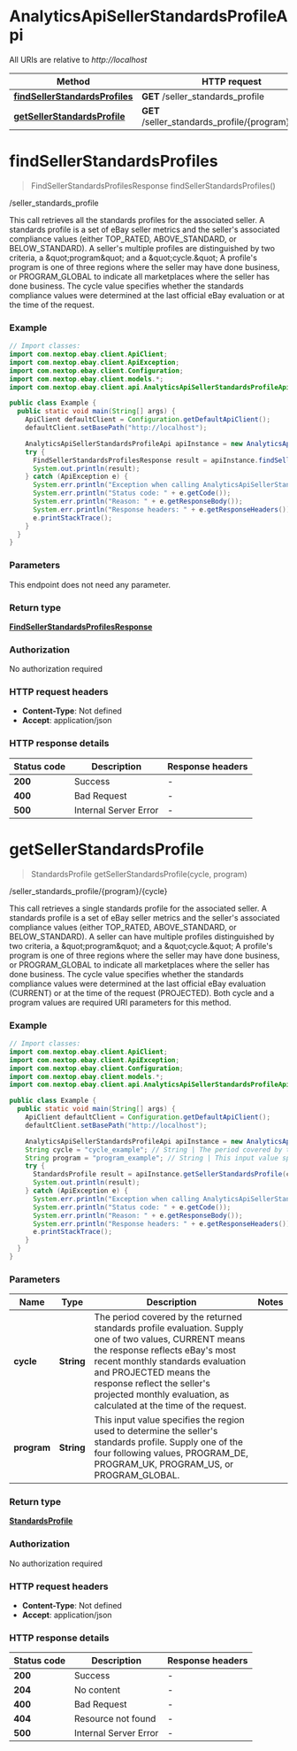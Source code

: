 # AnalyticsApiSellerStandardsProfileApi

All URIs are relative to *http://localhost*

Method | HTTP request | Description
------------- | ------------- | -------------
[**findSellerStandardsProfiles**](AnalyticsApiSellerStandardsProfileApi.md#findSellerStandardsProfiles) | **GET** /seller_standards_profile | /seller_standards_profile
[**getSellerStandardsProfile**](AnalyticsApiSellerStandardsProfileApi.md#getSellerStandardsProfile) | **GET** /seller_standards_profile/{program}/{cycle} | /seller_standards_profile/{program}/{cycle}


<a name="findSellerStandardsProfiles"></a>
# **findSellerStandardsProfiles**
> FindSellerStandardsProfilesResponse findSellerStandardsProfiles()

/seller_standards_profile

This call retrieves all the standards profiles for the associated seller. A standards profile is a set of eBay seller metrics and the seller&#39;s associated compliance values (either TOP_RATED, ABOVE_STANDARD, or BELOW_STANDARD). A seller&#39;s multiple profiles are distinguished by two criteria, a &amp;quot;program&amp;quot; and a &amp;quot;cycle.&amp;quot; A profile&#39;s program is one of three regions where the seller may have done business, or PROGRAM_GLOBAL to indicate all marketplaces where the seller has done business. The cycle value specifies whether the standards compliance values were determined at the last official eBay evaluation or at the time of the request.

### Example
```java
// Import classes:
import com.nextop.ebay.client.ApiClient;
import com.nextop.ebay.client.ApiException;
import com.nextop.ebay.client.Configuration;
import com.nextop.ebay.client.models.*;
import com.nextop.ebay.client.api.AnalyticsApiSellerStandardsProfileApi;

public class Example {
  public static void main(String[] args) {
    ApiClient defaultClient = Configuration.getDefaultApiClient();
    defaultClient.setBasePath("http://localhost");

    AnalyticsApiSellerStandardsProfileApi apiInstance = new AnalyticsApiSellerStandardsProfileApi(defaultClient);
    try {
      FindSellerStandardsProfilesResponse result = apiInstance.findSellerStandardsProfiles();
      System.out.println(result);
    } catch (ApiException e) {
      System.err.println("Exception when calling AnalyticsApiSellerStandardsProfileApi#findSellerStandardsProfiles");
      System.err.println("Status code: " + e.getCode());
      System.err.println("Reason: " + e.getResponseBody());
      System.err.println("Response headers: " + e.getResponseHeaders());
      e.printStackTrace();
    }
  }
}
```

### Parameters
This endpoint does not need any parameter.

### Return type

[**FindSellerStandardsProfilesResponse**](FindSellerStandardsProfilesResponse.md)

### Authorization

No authorization required

### HTTP request headers

 - **Content-Type**: Not defined
 - **Accept**: application/json

### HTTP response details
| Status code | Description | Response headers |
|-------------|-------------|------------------|
**200** | Success |  -  |
**400** | Bad Request |  -  |
**500** | Internal Server Error |  -  |

<a name="getSellerStandardsProfile"></a>
# **getSellerStandardsProfile**
> StandardsProfile getSellerStandardsProfile(cycle, program)

/seller_standards_profile/{program}/{cycle}

This call retrieves a single standards profile for the associated seller. A standards profile is a set of eBay seller metrics and the seller&#39;s associated compliance values (either TOP_RATED, ABOVE_STANDARD, or BELOW_STANDARD). A seller can have multiple profiles distinguished by two criteria, a &amp;quot;program&amp;quot; and a &amp;quot;cycle.&amp;quot; A profile&#39;s program is one of three regions where the seller may have done business, or PROGRAM_GLOBAL to indicate all marketplaces where the seller has done business. The cycle value specifies whether the standards compliance values were determined at the last official eBay evaluation (CURRENT) or at the time of the request (PROJECTED). Both cycle and a program values are required URI parameters for this method.

### Example
```java
// Import classes:
import com.nextop.ebay.client.ApiClient;
import com.nextop.ebay.client.ApiException;
import com.nextop.ebay.client.Configuration;
import com.nextop.ebay.client.models.*;
import com.nextop.ebay.client.api.AnalyticsApiSellerStandardsProfileApi;

public class Example {
  public static void main(String[] args) {
    ApiClient defaultClient = Configuration.getDefaultApiClient();
    defaultClient.setBasePath("http://localhost");

    AnalyticsApiSellerStandardsProfileApi apiInstance = new AnalyticsApiSellerStandardsProfileApi(defaultClient);
    String cycle = "cycle_example"; // String | The period covered by the returned standards profile evaluation. Supply one of two values, CURRENT means the response reflects eBay's most recent monthly standards evaluation and PROJECTED means the response reflect the seller's projected monthly evaluation, as calculated at the time of the request.
    String program = "program_example"; // String | This input value specifies the region used to determine the seller's standards profile. Supply one of the four following values, PROGRAM_DE, PROGRAM_UK, PROGRAM_US, or PROGRAM_GLOBAL.
    try {
      StandardsProfile result = apiInstance.getSellerStandardsProfile(cycle, program);
      System.out.println(result);
    } catch (ApiException e) {
      System.err.println("Exception when calling AnalyticsApiSellerStandardsProfileApi#getSellerStandardsProfile");
      System.err.println("Status code: " + e.getCode());
      System.err.println("Reason: " + e.getResponseBody());
      System.err.println("Response headers: " + e.getResponseHeaders());
      e.printStackTrace();
    }
  }
}
```

### Parameters

Name | Type | Description  | Notes
------------- | ------------- | ------------- | -------------
 **cycle** | **String**| The period covered by the returned standards profile evaluation. Supply one of two values, CURRENT means the response reflects eBay&#39;s most recent monthly standards evaluation and PROJECTED means the response reflect the seller&#39;s projected monthly evaluation, as calculated at the time of the request. |
 **program** | **String**| This input value specifies the region used to determine the seller&#39;s standards profile. Supply one of the four following values, PROGRAM_DE, PROGRAM_UK, PROGRAM_US, or PROGRAM_GLOBAL. |

### Return type

[**StandardsProfile**](StandardsProfile.md)

### Authorization

No authorization required

### HTTP request headers

 - **Content-Type**: Not defined
 - **Accept**: application/json

### HTTP response details
| Status code | Description | Response headers |
|-------------|-------------|------------------|
**200** | Success |  -  |
**204** | No content |  -  |
**400** | Bad Request |  -  |
**404** | Resource not found |  -  |
**500** | Internal Server Error |  -  |

